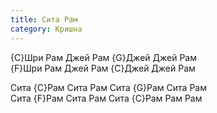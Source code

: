 ```yaml
---
title: Сита Рам
category: Кришна
---
```

{C}Шри Рам Джей Рам {G}Джей Джей Рам  
{F}Шри Рам Джей Рам {C}Джей Джей Рам

Сита {C}Рам Сита Рам Сита {G}Рам Сита Рам  
Сита {F}Рам Сита Рам Сита {C}Рам Рам Рам
